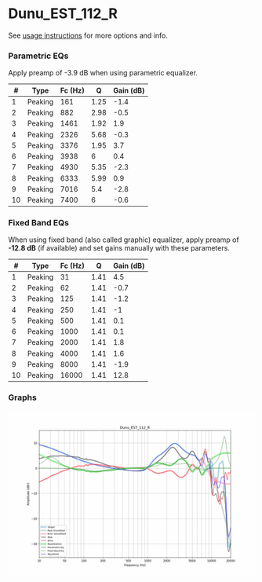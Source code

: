 # Dunu_EST_112_R
See [usage instructions](https://github.com/jaakkopasanen/AutoEq#usage) for more options and info.

### Parametric EQs
Apply preamp of -3.9 dB when using parametric equalizer.

|   # | Type    |   Fc (Hz) |    Q |   Gain (dB) |
|-----|---------|-----------|------|-------------|
|   1 | Peaking |       161 | 1.25 |        -1.4 |
|   2 | Peaking |       882 | 2.98 |        -0.5 |
|   3 | Peaking |      1461 | 1.92 |         1.9 |
|   4 | Peaking |      2326 | 5.68 |        -0.3 |
|   5 | Peaking |      3376 | 1.95 |         3.7 |
|   6 | Peaking |      3938 | 6    |         0.4 |
|   7 | Peaking |      4930 | 5.35 |        -2.3 |
|   8 | Peaking |      6333 | 5.99 |         0.9 |
|   9 | Peaking |      7016 | 5.4  |        -2.8 |
|  10 | Peaking |      7400 | 6    |        -0.6 |

### Fixed Band EQs
When using fixed band (also called graphic) equalizer, apply preamp of **-12.8 dB** (if available) and set gains manually with these parameters.

|   # | Type    |   Fc (Hz) |    Q |   Gain (dB) |
|-----|---------|-----------|------|-------------|
|   1 | Peaking |        31 | 1.41 |         4.5 |
|   2 | Peaking |        62 | 1.41 |        -0.7 |
|   3 | Peaking |       125 | 1.41 |        -1.2 |
|   4 | Peaking |       250 | 1.41 |        -1   |
|   5 | Peaking |       500 | 1.41 |         0.1 |
|   6 | Peaking |      1000 | 1.41 |         0.1 |
|   7 | Peaking |      2000 | 1.41 |         1.8 |
|   8 | Peaking |      4000 | 1.41 |         1.6 |
|   9 | Peaking |      8000 | 1.41 |        -1.9 |
|  10 | Peaking |     16000 | 1.41 |        12.8 |

### Graphs
![](./Dunu_EST_112_R.png)
